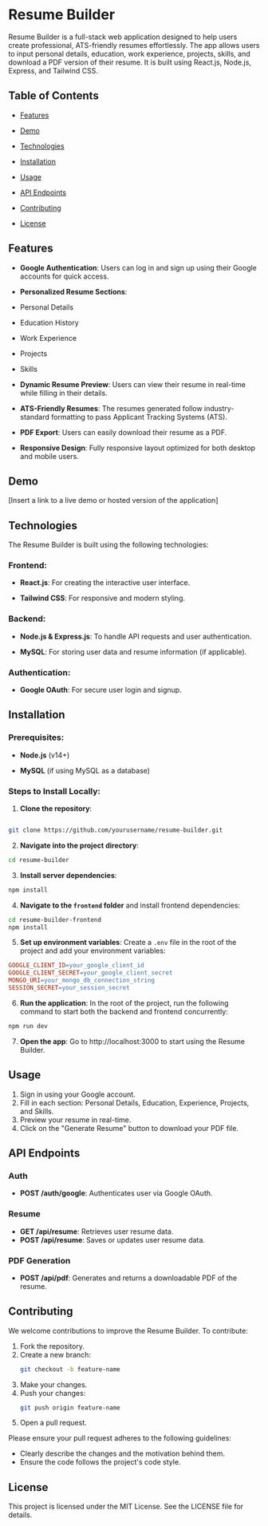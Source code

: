 # Resume Builder

Resume Builder is a full-stack web application designed to help users create professional, ATS-friendly resumes effortlessly. The app allows users to input personal details, education, work experience, projects, skills, and download a PDF version of their resume. It is built using React.js, Node.js, Express, and Tailwind CSS.

## Table of Contents

- [Features](#features)

- [Demo](#demo)

- [Technologies](#technologies)

- [Installation](#installation)

- [Usage](#usage)

- [API Endpoints](#api-endpoints)

- [Contributing](#contributing)

- [License](#license)

## Features

- **Google Authentication**: Users can log in and sign up using their Google accounts for quick access.

- **Personalized Resume Sections**:

- Personal Details

- Education History

- Work Experience

- Projects

- Skills

- **Dynamic Resume Preview**: Users can view their resume in real-time while filling in their details.

- **ATS-Friendly Resumes**: The resumes generated follow industry-standard formatting to pass Applicant Tracking Systems (ATS).

- **PDF Export**: Users can easily download their resume as a PDF.

- **Responsive Design**: Fully responsive layout optimized for both desktop and mobile users.

## Demo

[Insert a link to a live demo or hosted version of the application]

## Technologies

The Resume Builder is built using the following technologies:

### Frontend:

- **React.js**: For creating the interactive user interface.

- **Tailwind CSS**: For responsive and modern styling.

### Backend:

- **Node.js & Express.js**: To handle API requests and user authentication.

- **MySQL**: For storing user data and resume information (if applicable).

### Authentication:

- **Google OAuth**: For secure user login and signup.

## Installation

### Prerequisites:

- **Node.js** (v14+)

- **MySQL** (if using MySQL as a database)

### Steps to Install Locally:

1.  **Clone the repository**:

```bash

git clone https://github.com/yourusername/resume-builder.git
```

2. **Navigate into the project directory**:

```bash
cd resume-builder
```

3. **Install server dependencies**:

```bash
npm install
```

4. **Navigate to the `frontend` folder** and install frontend dependencies:

```bash
cd resume-builder-frontend
npm install
```

5. **Set up environment variables**: Create a `.env` file in the root of the project and add your environment variables:

```makefile
GOOGLE_CLIENT_ID=your_google_client_id
GOOGLE_CLIENT_SECRET=your_google_client_secret
MONGO_URI=your_mongo_db_connection_string
SESSION_SECRET=your_session_secret
```

6. **Run the application**: In the root of the project, run the following command to start both the backend and frontend concurrently:

```bash
npm run dev
```

7.  **Open the app**: Go to http://localhost:3000 to start using the Resume Builder.

## Usage

1.  Sign in using your Google account.
2.  Fill in each section: Personal Details, Education, Experience, Projects, and Skills.
3.  Preview your resume in real-time.
4.  Click on the "Generate Resume" button to download your PDF file.

## API Endpoints

### Auth

- **POST /auth/google**: Authenticates user via Google OAuth.

### Resume

- **GET /api/resume**: Retrieves user resume data.
- **POST /api/resume**: Saves or updates user resume data.

### PDF Generation

- **POST /api/pdf**: Generates and returns a downloadable PDF of the resume.

## Contributing

We welcome contributions to improve the Resume Builder. To contribute:

1.  Fork the repository.
2.  Create a new branch:
    ```bash
    git checkout -b feature-name
    ```
3.  Make your changes.
4.  Push your changes:
    ```bash
    git push origin feature-name
    ```
5.  Open a pull request.

Please ensure your pull request adheres to the following guidelines:

- Clearly describe the changes and the motivation behind them.
- Ensure the code follows the project's code style.

## License

This project is licensed under the MIT License. See the LICENSE file for details.
